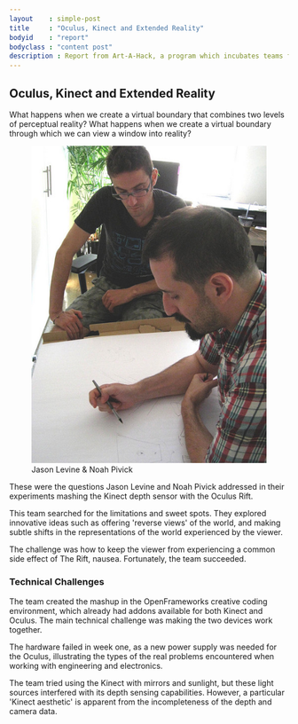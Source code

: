 ```yaml
---
layout    : simple-post
title     : "Oculus, Kinect and Extended Reality"
bodyid    : "report"
bodyclass : "content post"
description : Report from Art-A-Hack, a program which incubates teams from a variety of disciplines including art, technology, hardware and software development, design, immersive environments, music, theater, animation, social justice and interactivity, to collaboratively create something new.
---
```


<h2>Oculus, Kinect and Extended Reality</h2>

What happens when we create a virtual boundary that combines two levels of perceptual reality? What happens when we create a virtual boundary through which we can view a window into reality?

<figure>
	<img src="/images/reports/summer-2014/2.jpg" alt="Mark Bolotin, Billy Keefe, Chantel" />
	<figcaption>
		Jason Levine &amp; Noah Pivick
	</figcaption>
</figure>

These were the questions Jason Levine and Noah Pivick addressed in their experiments mashing the Kinect depth sensor with the Oculus Rift.

This team searched for the limitations and sweet spots. They explored innovative ideas such as offering 'reverse views' of the world, and making subtle shifts in the representations of the world experienced by the viewer.

The challenge was how to keep the viewer from experiencing a common side effect of The Rift, nausea. Fortunately, the team succeeded.

<h3>Technical Challenges</h3>

The team created the mashup in the OpenFrameworks creative coding environment, which already had addons available for both Kinect and Oculus. The main technical challenge was making the two devices work together.

The hardware failed in week one, as a new power supply was needed for the Oculus, illustrating the types of the real problems encountered when working with engineering and electronics.

The team tried using the Kinect with mirrors and sunlight, but these light sources interfered with its depth sensing capabilities. However, a particular 'Kinect aesthetic' is apparent from the incompleteness of the depth and camera data. 